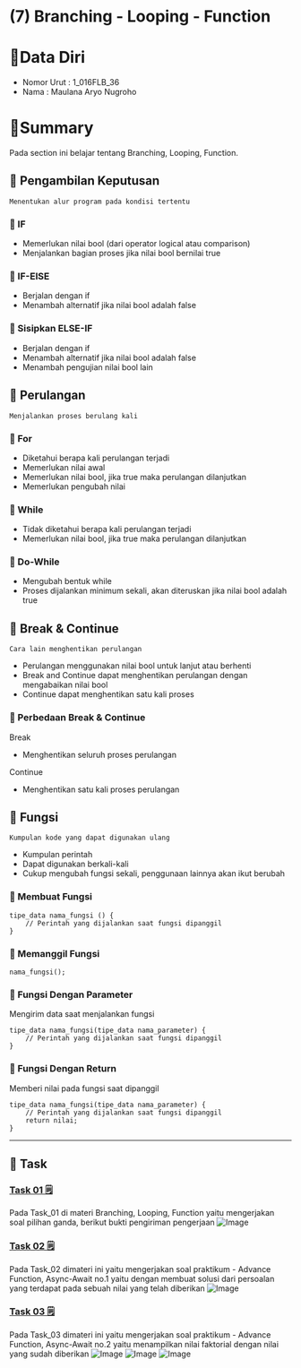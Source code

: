 # (7) Branching - Looping - Function

# 👨Data Diri
- Nomor Urut : 1_016FLB_36
- Nama : Maulana Aryo Nugroho

# 📔Summary
Pada section ini belajar tentang Branching, Looping, Function.

## 📘 Pengambilan Keputusan
``` Menentukan alur program pada kondisi tertentu ```

### 📖 IF
- Memerlukan nilai bool (dari operator logical atau comparison)
- Menjalankan bagian proses jika nilai bool bernilai true

### 📖 IF-ElSE
- Berjalan dengan if
- Menambah alternatif jika nilai bool adalah false

### 📖 Sisipkan ELSE-IF
- Berjalan dengan if
- Menambah alternatif jika nilai bool adalah false
- Menambah pengujian nilai bool lain

## 📗 Perulangan
``` Menjalankan proses berulang kali ```

### 📖 For
- Diketahui berapa kali perulangan terjadi
- Memerlukan nilai awal
- Memerlukan nilai bool, jika true maka perulangan dilanjutkan
- Memerlukan pengubah nilai

### 📖 While
- Tidak diketahui berapa kali perulangan terjadi
- Memerlukan nilai bool, jika true maka perulangan dilanjutkan

### 📖 Do-While
- Mengubah bentuk while
- Proses dijalankan minimum sekali, akan diteruskan jika nilai bool adalah true

## 📙 Break & Continue
``` Cara lain menghentikan perulangan ```
- Perulangan menggunakan nilai bool untuk lanjut atau berhenti
- Break and Continue dapat menghentikan perulangan dengan mengabaikan nilai bool
- Continue dapat menghentikan satu kali proses

### 📑 Perbedaan Break & Continue
Break
- Menghentikan seluruh proses perulangan

Continue
- Menghentikan satu kali proses perulangan

## 📘 Fungsi
``` Kumpulan kode yang dapat digunakan ulang ```
- Kumpulan perintah
- Dapat digunakan berkali-kali
- Cukup mengubah fungsi sekali, penggunaan lainnya akan ikut berubah

### 📖 Membuat Fungsi
~~~ 
tipe_data nama_fungsi () {
    // Perintah yang dijalankan saat fungsi dipanggil
}
~~~

### 📖 Memanggil Fungsi
~~~ 
nama_fungsi();
~~~

### 📖 Fungsi Dengan Parameter
Mengirim data saat menjalankan fungsi
~~~ 
tipe_data nama_fungsi(tipe_data nama_parameter) {
    // Perintah yang dijalankan saat fungsi dipanggil
}
~~~

### 📖 Fungsi Dengan Return
Memberi nilai pada fungsi saat dipanggil
~~~
tipe_data nama_fungsi(tipe_data nama_parameter) {
    // Perintah yang dijalankan saat fungsi dipanggil
    return nilai;
}
~~~

---
## 📒 Task
### [Task 01 🗒](#descriptive-)
Pada Task_01 di materi Branching, Looping, Function yaitu mengerjakan soal pilihan ganda, berikut bukti pengiriman pengerjaan
![Image](/07_Branching%20-%20Looping%20-%20Function/screenshot/image_01.png)

### [Task 02 🗒](#descriptive-)
Pada Task_02 dimateri ini yaitu mengerjakan soal praktikum - Advance Function, Async-Await no.1 yaitu dengan membuat solusi dari persoalan yang terdapat pada sebuah nilai yang telah diberikan
![Image](/07_Branching%20-%20Looping%20-%20Function/screenshot/image_02.png)

### [Task 03 🗒](#descriptive-)
Pada Task_03 dimateri ini yaitu mengerjakan soal praktikum - Advance Function, Async-Await no.2 yaitu menampilkan nilai faktorial dengan nilai yang sudah diberikan
![Image](/07_Branching%20-%20Looping%20-%20Function/screenshot/image_03.png)
![Image](/07_Branching%20-%20Looping%20-%20Function/screenshot/image_04.png)
![Image](/07_Branching%20-%20Looping%20-%20Function/screenshot/image_05.png)